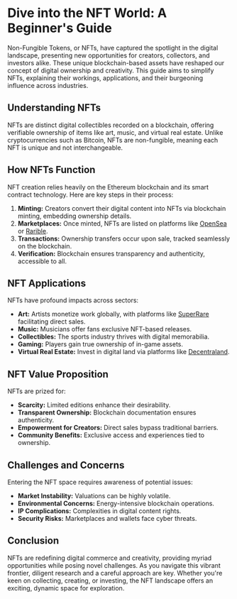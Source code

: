 # Dive into the NFT World: A Beginner's Guide

Non-Fungible Tokens, or NFTs, have captured the spotlight in the digital landscape, presenting new opportunities for creators, collectors, and investors alike. These unique blockchain-based assets have reshaped our concept of digital ownership and creativity. This guide aims to simplify NFTs, explaining their workings, applications, and their burgeoning influence across industries.

## Understanding NFTs

NFTs are distinct digital collectibles recorded on a blockchain, offering verifiable ownership of items like art, music, and virtual real estate. Unlike cryptocurrencies such as Bitcoin, NFTs are non-fungible, meaning each NFT is unique and not interchangeable.

## How NFTs Function

NFT creation relies heavily on the Ethereum blockchain and its smart contract technology. Here are key steps in their process:

1. **Minting:** Creators convert their digital content into NFTs via blockchain minting, embedding ownership details.
2. **Marketplaces:** Once minted, NFTs are listed on platforms like [OpenSea](https://opensea.io/) or [Rarible](https://rarible.com/).
3. **Transactions:** Ownership transfers occur upon sale, tracked seamlessly on the blockchain.
4. **Verification:** Blockchain ensures transparency and authenticity, accessible to all.

## NFT Applications

NFTs have profound impacts across sectors:
- **Art:** Artists monetize work globally, with platforms like [SuperRare](https://superrare.com/) facilitating direct sales.
- **Music:** Musicians offer fans exclusive NFT-based releases.
- **Collectibles:** The sports industry thrives with digital memorabilia. 
- **Gaming:** Players gain true ownership of in-game assets.
- **Virtual Real Estate:** Invest in digital land via platforms like [Decentraland](https://decentraland.org/).

## NFT Value Proposition

NFTs are prized for:
- **Scarcity:** Limited editions enhance their desirability.
- **Transparent Ownership:** Blockchain documentation ensures authenticity.
- **Empowerment for Creators:** Direct sales bypass traditional barriers.
- **Community Benefits:** Exclusive access and experiences tied to ownership.

## Challenges and Concerns

Entering the NFT space requires awareness of potential issues:
- **Market Instability:** Valuations can be highly volatile.
- **Environmental Concerns:** Energy-intensive blockchain operations.
- **IP Complications:** Complexities in digital content rights.
- **Security Risks:** Marketplaces and wallets face cyber threats.

## Conclusion

NFTs are redefining digital commerce and creativity, providing myriad opportunities while posing novel challenges. As you navigate this vibrant frontier, diligent research and a careful approach are key. Whether you're keen on collecting, creating, or investing, the NFT landscape offers an exciting, dynamic space for exploration.